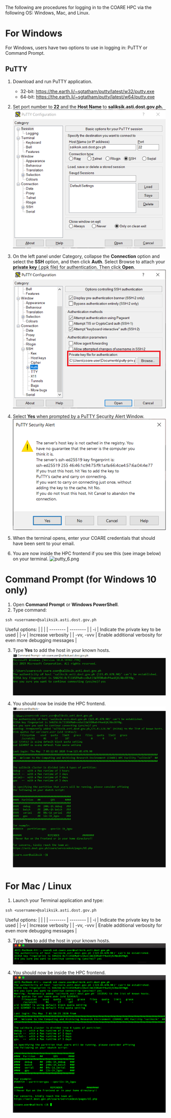 The following are procedures for logging in to the COARE HPC via the following OS: Windows, Mac, and Linux.

# For Windows

For Windows, users have two options to use in logging in: PuTTY or Command Prompt.

## PuTTY

1. Download and run PuTTY application.

   - 32-bit: https://the.earth.li/~sgtatham/putty/latest/w32/putty.exe
   - 64-bit: https://the.earth.li/~sgtatham/putty/latest/w64/putty.exe

2. Set port number to **22** and the **Host Name** to **saliksik.asti.dost.gov.ph.**
   ![putty_2.png](/images%20for%20exercise/Part-1/putty_2.png)

3. On the left panel under Category, collapse the **Connection** option and select the **SSH** option, and then click **Auth**. Select Browse to attach your **private key** (.ppk file) for authentication. Then click **Open**.
   ![putty_3.png](/images%20for%20exercise/Part-1/putty_3.png)

4. Select **Yes** when prompted by a PuTTY Security Alert Window.
   ![putty_4.png](/images%20for%20exercise/Part-1/putty_4.png)

5. When the terminal opens, enter your COARE credentials that should have been sent to your email.

6. You are now inside the HPC frontend if you see this (see image below) on your terminal.
   ![putty_6.png](/images%20for%20exercise/Part-1/putty_6.png)

# Command Prompt (for Windows 10 only)

1. Open **Command Prompt** or **Windows PowerShell**.
2. Type command:

```
ssh <username>@saliksik.asti.dost.gov.ph
```

Useful options:
| | |
| -------- | -------- |
| -i <private-keys> | Indicate the private key to be used |
|-v | Increase verbosity |
| -vv, -vvv | Enable additional verbosity for even more debugging messages |

3. Type **Yes** to add the host in your known hosts.
   ![cmd_3.png](/images%20for%20exercise/Part-1/cmd_3.png)

4. You should now be inside the HPC frontend.
   ![cmd_4.png](/images%20for%20exercise/Part-1/cmd_4.png)

# For Mac / Linux

1. Launch your Terminal application and type:

```
ssh <username>@saliksik.asti.dost.gov.ph
```

Useful options:
| | |
| -------- | -------- |
| -i <private-keys> | Indicate the private key to be used |
|-v | Increase verbosity |
| -vv, -vvv | Enable additional verbosity for even more debugging messages |

3. Type **Yes** to add the host in your known hosts.
   ![mac-linux_2.png](/images%20for%20exercise/Part-1/mac-linux_2.png)

4. You should now be inside the HPC frontend.
   ![mac-linux_3.png](/images%20for%20exercise/Part-1/mac-linux_3.png)
